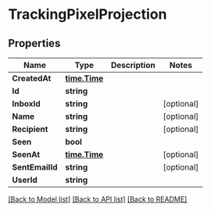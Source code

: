 # TrackingPixelProjection

## Properties

Name | Type | Description | Notes
------------ | ------------- | ------------- | -------------
**CreatedAt** | [**time.Time**](time.Time) |  | 
**Id** | **string** |  | 
**InboxId** | **string** |  | [optional] 
**Name** | **string** |  | [optional] 
**Recipient** | **string** |  | [optional] 
**Seen** | **bool** |  | 
**SeenAt** | [**time.Time**](time.Time) |  | [optional] 
**SentEmailId** | **string** |  | [optional] 
**UserId** | **string** |  | 

[[Back to Model list]](../README#documentation-for-models) [[Back to API list]](../README#documentation-for-api-endpoints) [[Back to README]](../README)


